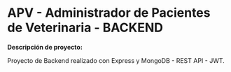 # APV - Administrador de Pacientes de Veterinaria - BACKEND

**Descripción de proyecto:**

Proyecto de Backend realizado con Express y MongoDB - REST API - JWT.
